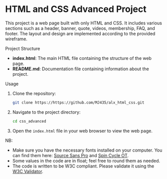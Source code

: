 # HTML and CSS Advanced Project
This project is a web page built with only HTML and CSS. It includes various sections such as a header, banner, quote, videos, membership, FAQ, and footer. The layout and design are implemented according to the provided wireframe.

Project Structure
- **index.html**: The main HTML file containing the structure of the web page.
- **README.md**: Documentation file containing information about the project.

Usage
1. Clone the repository:
    ```sh
    git clone https://https://github.com/MJ435/alx_html_css.git
    ```
2. Navigate to the project directory:
    ```sh
    cd css_advanced
    ```
3. Open the `index.html` file in your web browser to view the web page.

NB:
- Make sure you have the necessary fonts installed on your computer. You can find them here: [Source Sans Pro](https://fonts.google.com/specimen/Source+Sans+Pro) and [Spin Cycle OT](link-to-spin-cycle-font).
- Some values in the code are in float; feel free to round them as needed.
- The code is written to be W3C compliant. Please validate it using the [W3C Validator](https://validator.w3.org/).
